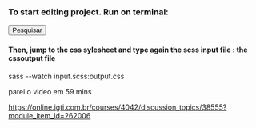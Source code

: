 ### To start editing project. Run on terminal:
<button class="btn btn-outline-light bg-crimson" type="submit">Pesquisar</button>
#### Then, jump to the css sylesheet and type again the scss input file : the cssoutput file
sass --watch input.scss:output.css



parei o video em 59 mins


https://online.igti.com.br/courses/4042/discussion_topics/38555?module_item_id=262006